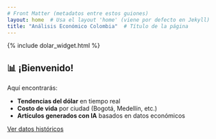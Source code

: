 ```yaml
---
# Front Matter (metadatos entre estos guiones)
layout: home  # Usa el layout 'home' (viene por defecto en Jekyll)
title: "Análisis Económico Colombia"  # Título de la página
---
```

<!-- Contenido en Markdown -->

{% include dolar_widget.html %}  <!-- Inserta el widget del dólar -->

## 📊 ¡Bienvenido!  
Aquí encontrarás:  
- **Tendencias del dólar** en tiempo real  
- **Costo de vida** por ciudad (Bogotá, Medellín, etc.)  
- **Artículos generados con IA** basados en datos económicos  

[Ver datos históricos](/historico)  <!-- Enlace interno -->